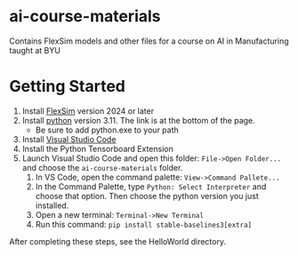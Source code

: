 # ai-course-materials
Contains FlexSim models and other files for a course on AI in Manufacturing taught at BYU

# Getting Started
1. Install [FlexSim](account.flexsim.com/downloads) version 2024 or later
1. Install [python](https://www.python.org/downloads/release/python-3117/) version 3.11. The link is at the bottom of the page.
    * Be sure to add python.exe to your path
1. Install [Visual Studio Code](https://code.visualstudio.com/)
1. Install the Python Tensorboard Extension
1. Launch Visual Studio Code and open this folder: `File->Open Folder...` and choose the `ai-course-materials` folder.
    1. In VS Code, open the command palette: `View->Command Pallete...`
    2. In the Command Palette, type `Python: Select Interpreter` and choose that option. Then choose the python version you just installed.
    1. Open a new terminal: `Terminal->New Terminal`
    1. Run this command: `pip install stable-baselines3[extra]`

After completing these steps, see the HelloWorld directory.